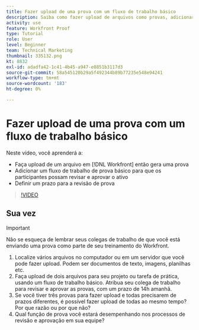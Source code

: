 ```yaml
---
title: Fazer upload de uma prova com um fluxo de trabalho básico
description: Saiba como fazer upload de arquivos como provas, adicionar um fluxo de trabalho de prova básico para revisão e aprovação das partes interessadas e definir prazos para revisão de prova em [!DNL Workfront].
activity: use
feature: Workfront Proof
type: Tutorial
role: User
level: Beginner
team: Technical Marketing
thumbnail: 335132.png
kt: 8832
exl-id: adadfa42-1c41-4b45-a947-e0851b3117d3
source-git-commit: 58a545120b29a5f492344b89b77235e548e94241
workflow-type: tm+mt
source-wordcount: '183'
ht-degree: 0%

---
```


# Fazer upload de uma prova com um fluxo de trabalho básico

Neste vídeo, você aprenderá a:

* Faça upload de um arquivo em [!DNL Workfront] então gera uma prova
* Adicionar um fluxo de trabalho de prova básico para que os participantes possam revisar e aprovar o ativo
* Definir um prazo para a revisão de prova

>[!VIDEO](https://video.tv.adobe.com/v/335132/?quality=12)

## Sua vez

>[!IMPORTANT]
>
>Não se esqueça de lembrar seus colegas de trabalho de que você está enviando uma prova como parte de seu treinamento do Workfront.


1. Localize vários arquivos no computador ou em um servidor que você pode fazer upload. Podem ser documentos de texto, imagens, planilhas etc.
1. Faça upload de dois arquivos para seu projeto ou tarefa de prática, usando um fluxo de trabalho básico. Atribua seu colega de trabalho para revisar e aprovar as provas, com um prazo de 14h amanhã.
1. Se você tiver três provas para fazer upload e todas precisarem de prazos diferentes, é possível fazer upload de todas ao mesmo tempo? Por que razão ou por que não?
1. Qual função de prova você estará desempenhando nos processos de revisão e aprovação em sua equipe?

<!--
## Learn more
* Supported proofing file types
* Configure a proof
-->

<!--
## Guides
* Plan a basic workflow worksheet
* Upload proofs in Workfront
-->
